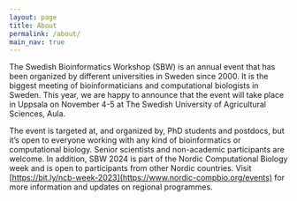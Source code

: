 ```yaml
---
layout: page
title: About
permalink: /about/
main_nav: true
---
```


The Swedish Bioinformatics Workshop (SBW) is an annual event that has been organized by different universities in Sweden since 2000.  It is the biggest meeting of bioinformaticians and computational biologists in Sweden. This year, we are happy to announce that the event will take place in Uppsala on November 4-5 at The Swedish University of Agricultural Sciences, Aula.

The event is targeted at, and organized by, PhD students and postdocs, but it’s open to everyone working with any kind of bioinformatics or computational biology. Senior scientists and non-academic participants are welcome. In addition, SBW 2024 is part of the Nordic Computational Biology week and is open to participants from other Nordic countries. Visit [https://bit.ly/ncb-week-2023](https://www.nordic-compbio.org/events) for more information and updates on regional programmes.
